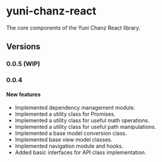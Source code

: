 # yuni-chanz-react
The core components of the Yuni Chanz React library.

## Versions
### 0.0.5 (WIP)

### 0.0.4
#### New features
- Implemented dependency management module.
- Implemented a utility class for Promises.
- Implemented a utility class for useful math operations.
- Implemented a utility class for useful path manipulations.
- Implemented a base model conversion class.
- Implemented base view model classes.
- Implemented navigation module and hooks.
- Added basic interfaces for API class implementation.